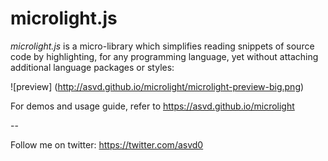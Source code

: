 microlight.js
=============

*microlight.js* is a micro-library which simplifies reading snippets of source code by highlighting, for any programming language, yet without attaching additional language packages or styles:

![preview]
(http://asvd.github.io/microlight/microlight-preview-big.png)

For demos and usage guide, refer to https://asvd.github.io/microlight

--

Follow me on twitter: https://twitter.com/asvd0

